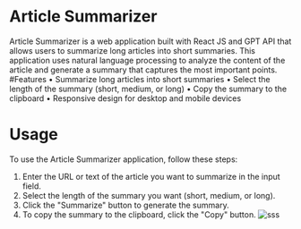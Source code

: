 # Article Summarizer
Article Summarizer is a web application built with React JS and GPT API that allows users to summarize long articles into short summaries. This application uses natural language processing to analyze the content of the article and generate a summary that captures the most important points.
#Features
•	Summarize long articles into short summaries
•	Select the length of the summary (short, medium, or long)
•	Copy the summary to the clipboard
•	Responsive design for desktop and mobile devices

# Usage <br>
To use the Article Summarizer application, follow these steps:
1.	Enter the URL or text of the article you want to summarize in the input field.
2.	Select the length of the summary you want (short, medium, or long).
3.	Click the "Summarize" button to generate the summary.
4.	To copy the summary to the clipboard, click the "Copy" button.
![sss](https://user-images.githubusercontent.com/77582313/233835870-7b90c2c7-4841-4481-bb79-e8c8e4ea9385.png)

